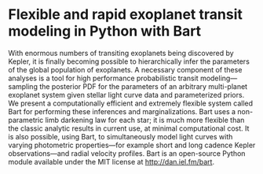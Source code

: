 Flexible and rapid exoplanet transit modeling in Python with Bart
=================================================================

With enormous numbers of transiting exoplanets being discovered by
Kepler, it is finally becoming possible to hierarchically infer the
parameters of the global population of exoplanets.
A necessary component of these analyses is a tool for high performance
probabilistic transit modeling—sampling the posterior PDF for the
parameters of an arbitrary multi-planet exoplanet system given stellar
light curve data and parameterized priors.
We present a computationally efficient and extremely flexible system
called Bart for performing these inferences and marginalizations.
Bart uses a non-parametric limb darkening law for each star; it is much
more flexible than the classic analytic results in current use, at
minimal computational cost.
It is also possible, using Bart, to simultaneously model light curves
with varying photometric properties—for example short and long cadence
Kepler observations—and radial velocity profiles.
Bart is an open-source Python module available under the MIT license at
http://dan.iel.fm/bart.

